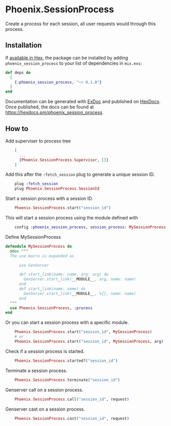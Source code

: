 # Phoenix.SessionProcess

Create a process for each session, all user requests would through this process.

## Installation

If [available in Hex](https://hex.pm/docs/publish), the package can be installed
by adding `phoenix_session_process` to your list of dependencies in `mix.exs`:

```elixir
def deps do
  [
    {:phoenix_session_process, "~> 0.1.0"}
  ]
end
```

Documentation can be generated with [ExDoc](https://github.com/elixir-lang/ex_doc)
and published on [HexDocs](https://hexdocs.pm). Once published, the docs can
be found at <https://hexdocs.pm/phoenix_session_process>.


## How to

Add superviser to process tree

```elixir
    [
      ...
      {Phoenix.SessionProcess.Supervisor, []}
    ]
```

Add this after the `:fetch_session` plug to generate a unique session ID.

```elixir
    plug :fetch_session
    plug Phoenix.SessionProcess.SessionId
```

Start a session process with a session ID.

```elixir
    Phoenix.SessionProcess.start("session_id")
```

This will start a session process using the module defined with

```elixir
    config :phoenix_session_process, session_process: MySessionProcess
```

Define MySessionProcess

```elixir
defmodule MySessionProcess do
  @doc """
  The use macro is expanded as

      use GenServer

      def start_link(name: name, arg: arg) do
        GenServer.start_link(__MODULE__, arg, name: name)
      end
      def start_link(name: name) do
        GenServer.start_link(__MODULE__, %{}, name: name)
      end
  """
  use Phoenix.SessionProcess, :process
end
```

Or you can start a session process with a specific module.

```elixir
    Phoenix.SessionProcess.start("session_id", MySessionProcess)
    # or
    Phoenix.SessionProcess.start("session_id", MySessionProcess, arg)
```

Check if a session process is started.

```elixir
    Phoenix.SessionProcess.started?("session_id")
```

Terminate a session process.

```elixir
    Phoenix.SessionProcess.terminate("session_id")
```

Genserver call on a session process.

```elixir
    Phoenix.SessionProcess.call("session_id", request)
```

Genserver cast on a session process.

```elixir
    Phoenix.SessionProcess.cast("session_id", request)
```


